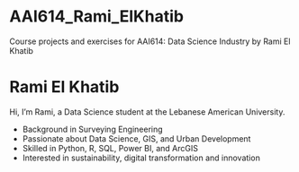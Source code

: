 # AAI614_Rami_ElKhatib
Course projects and exercises for AAI614: Data Science Industry by Rami El Khatib
# Rami El Khatib  

Hi, I’m Rami, a Data Science student at the Lebanese American University.  
- Background in Surveying Engineering  
- Passionate about Data Science, GIS, and Urban Development  
- Skilled in Python, R, SQL, Power BI, and ArcGIS  
- Interested in sustainability, digital transformation  and innovation  
